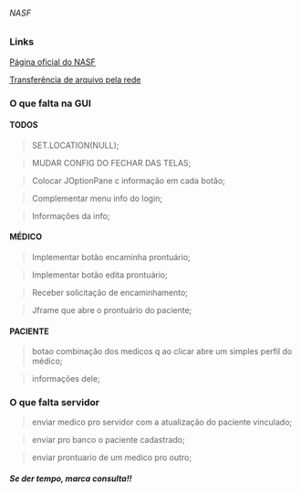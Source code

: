 ###### NASF 
### Links

[Página oficial do NASF](http://dab.saude.gov.br/portaldab/ape_nasf.php)

[Transferência de arquivo pela rede](https://www.devmedia.com.br/java-socket-transferencia-de-arquivos-pela-rede/32107)


### O que falta na GUI

#### TODOS

>SET.LOCATION(NULL);

>MUDAR CONFIG DO FECHAR DAS TELAS;

>Colocar JOptionPane c informação em cada botão;

>Complementar menu info do login;

>Informações da info;


#### MÉDICO

>Implementar botão encaminha prontuário;

>Implementar botão edita prontuário;

>Receber solicitação de encaminhamento;

>Jframe que abre o prontuário do paciente;


#### PACIENTE

>botao combinação dos medicos q ao clicar abre um simples perfil do médico;

>informações dele;



### O que falta servidor 

>enviar medico pro servidor com a atualização do paciente vinculado;

>enviar pro banco o paciente cadastrado;

>enviar prontuario de um medico pro outro;


##### Se der tempo, marca consulta!!
